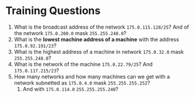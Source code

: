 # Training Questions

1. What is the broadcast address of the network `175.0.115.128/25`? And of the network `175.0.200.0` mask `255.255.248.0`?
2. What is the **lowest machine address of a machine** with the address `175.0.92.191/23`?
3. What is the highest address of a machine in network `175.0.32.0` mask `255.255.248.0`?
4. What is the network of the machine `175.0.22.79/25`? And `175.0.117.215/23`?
5. How many networks and how many machines can we get with a network subnetted as `175.0.4.0` mask `255.255.255.252`?
	1. And with `175.0.114.0` `255.255.255.240`?
